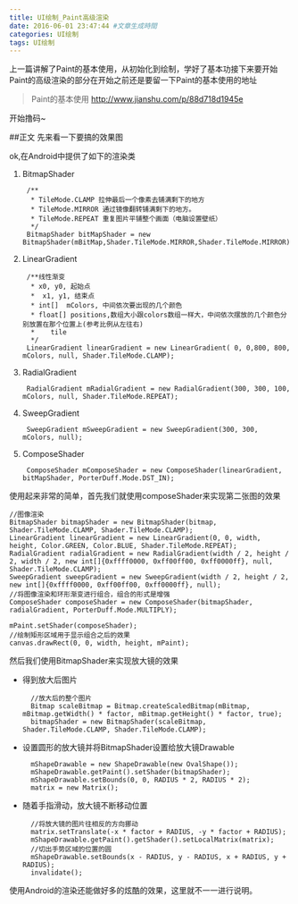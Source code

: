 ```yaml
---
title: UI绘制_Paint高级渲染
date: 2016-06-01 23:47:44 #文章生成時間
categories: UI绘制
tags: UI绘制
---
```

上一篇讲解了Paint的基本使用，从初始化到绘制，学好了基本功接下来要开始Paint的高级渲染的部分在开始之前还是要留一下Paint的基本使用的地址

> Paint的基本使用 http://www.jianshu.com/p/88d718d1945e

开始撸码~

##正文
先来看一下要搞的效果图

ok,在Android中提供了如下的渲染类

1. BitmapShader

		/**
         * TileMode.CLAMP 拉伸最后一个像素去铺满剩下的地方
         * TileMode.MIRROR 通过镜像翻转铺满剩下的地方。
         * TileMode.REPEAT 重复图片平铺整个画面（电脑设置壁纸）
         */
	    BitmapShader bitMapShader = new BitmapShader(mBitMap,Shader.TileMode.MIRROR,Shader.TileMode.MIRROR);

2. LinearGradient

		/**线性渐变
         * x0, y0, 起始点
         *  x1, y1, 结束点
         * int[]  mColors, 中间依次要出现的几个颜色
         * float[] positions,数组大小跟colors数组一样大，中间依次摆放的几个颜色分别放置在那个位置上(参考比例从左往右)
         *    tile
         */
		LinearGradient linearGradient = new LinearGradient( 0, 0,800, 800, mColors, null, Shader.TileMode.CLAMP);

3. RadialGradient

		RadialGradient mRadialGradient = new RadialGradient(300, 300, 100, mColors, null, Shader.TileMode.REPEAT);

4. SweepGradient

	    SweepGradient mSweepGradient = new SweepGradient(300, 300, mColors, null);

5. ComposeShader

		ComposeShader mComposeShader = new ComposeShader(linearGradient, bitMapShader, PorterDuff.Mode.DST_IN);

使用起来非常的简单，首先我们就使用composeShader来实现第二张图的效果

	//图像渲染
    BitmapShader bitmapShader = new BitmapShader(bitmap, Shader.TileMode.CLAMP, Shader.TileMode.CLAMP);
    LinearGradient linearGradient = new LinearGradient(0, 0, width, height, Color.GREEN, Color.BLUE, Shader.TileMode.REPEAT);
    RadialGradient radialGradient = new RadialGradient(width / 2, height / 2, width / 2, new int[]{0xffff0000, 0xff00ff00, 0xff0000ff}, null, Shader.TileMode.CLAMP);
    SweepGradient sweepGradient = new SweepGradient(width / 2, height / 2, new int[]{0xffff0000, 0xff00ff00, 0xff0000ff}, null);
	//将图像渲染和环形渐变进行组合，组合的形式是增强
    ComposeShader composeShader = new ComposeShader(bitmapShader, radialGradient, PorterDuff.Mode.MULTIPLY);

    mPaint.setShader(composeShader);
	//绘制矩形区域用于显示组合之后的效果
    canvas.drawRect(0, 0, width, height, mPaint);

然后我们使用BitmapShader来实现放大镜的效果

* 得到放大后图片

		//放大后的整个图片
        Bitmap scaleBitmap = Bitmap.createScaledBitmap(mBitmap, mBitmap.getWidth() * factor, mBitmap.getHeight() * factor, true);
        bitmapShader = new BitmapShader(scaleBitmap, Shader.TileMode.CLAMP, Shader.TileMode.CLAMP);
* 设置圆形的放大镜并将BitmapShader设置给放大镜Drawable

        mShapeDrawable = new ShapeDrawable(new OvalShape());
        mShapeDrawable.getPaint().setShader(bitmapShader);
        mShapeDrawable.setBounds(0, 0, RADIUS * 2, RADIUS * 2);
        matrix = new Matrix();
* 随着手指滑动，放大镜不断移动位置

		//将放大镜的图片往相反的方向挪动
        matrix.setTranslate(-x * factor + RADIUS, -y * factor + RADIUS);
        mShapeDrawable.getPaint().getShader().setLocalMatrix(matrix);
        //切出手势区域的位置的圆
        mShapeDrawable.setBounds(x - RADIUS, y - RADIUS, x + RADIUS, y + RADIUS);
        invalidate();
使用Android的渲染还能做好多的炫酷的效果，这里就不一一进行说明。

